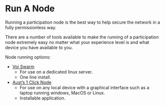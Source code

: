 # Run A Node

Running a participation node is the best way to help secure the network in a fully permissionless way.

There are a number of tools available to make the running of a participation node extremely easy no matter what your experience level is and what device you have available to you.

Node running options:

* [Voi Swarm](https://voinetwork.github.io/voi-swarm/)
    * For use on a dedicated linux server.
    * One line install.
* [Aust’s 1 Click Node](https://github.com/AustP/austs-one-click-node)
    * For use on any local device with a graphical interface such as a laptop running windows, MacOS or Linux.
    * Installable application.
